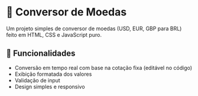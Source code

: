 # 💱 Conversor de Moedas

Um projeto simples de conversor de moedas (USD, EUR, GBP para BRL) feito em HTML, CSS e JavaScript puro.

## 🔧 Funcionalidades

- Conversão em tempo real com base na cotação fixa (editável no código)
- Exibição formatada dos valores
- Validação de input
- Design simples e responsivo
